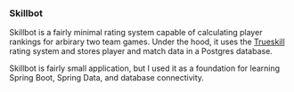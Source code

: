 ### Skillbot

Skillbot is a fairly minimal rating system capable of calculating player rankings for arbirary two team games.
Under the hood, it uses the [Trueskill](https://trueskill.org/) rating system and stores player and match data in a Postgres database.

Skillbot is fairly small application, but I used it as a foundation for learning Spring Boot, Spring Data, and database connectivity.